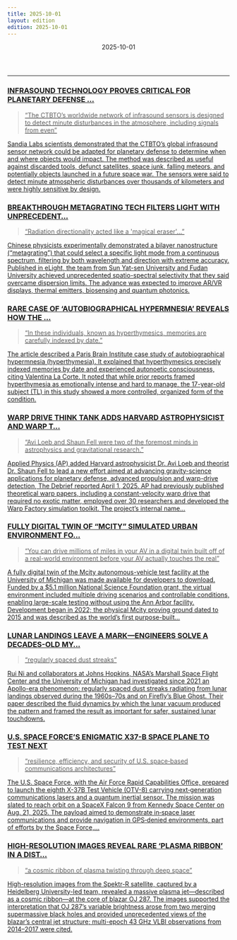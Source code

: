 ```yaml
---
title: 2025-10-01
layout: edition
edition: 2025-10-01
---
```


<div class="front">
  <header class="mast">
    <div class="date">2025-10-01</div>
  </header>
  <hr class="rule" />
  <section class="grid">
<a class="clip" href="https://thedebrief.org/infrasound-technology-proves-critical-for-planetary-defense-against-threats-from-outer-space/" target="_blank" rel="noopener">
  <h3 class="hed">INFRASOUND TECHNOLOGY PROVES CRITICAL FOR PLANETARY DEFENSE …</h3>
  <blockquote class="quote">“The CTBTO’s worldwide network of infrasound sensors is designed to detect minute disturbances in the atmosphere, including signals from even”</blockquote>
  <p class="dek">Sandia Labs scientists demonstrated that the CTBTO’s global infrasound sensor network could be adapted for planetary defense to determine when and where objects would impact. The method was described as useful against discarded tools, defunct satellites, space junk, falling meteors, and potentially objects launched in a future space war. The sensors were said to detect minute atmospheric disturbances over thousands of kilometers and were highly sensitive by design.</p>
</a>
<a class="clip" href="https://thedebrief.org/breakthrough-metagrating-tech-filters-light-with-unprecedented-precision-a-game-changer-for-advanced-imaging/" target="_blank" rel="noopener">
  <h3 class="hed">BREAKTHROUGH METAGRATING TECH FILTERS LIGHT WITH UNPRECEDENT…</h3>
  <blockquote class="quote">“Radiation directionality acted like a &#39;magical eraser&#39;...”</blockquote>
  <p class="dek">Chinese physicists experimentally demonstrated a bilayer nanostructure (“metagrating”) that could select a specific light mode from a continuous spectrum, filtering by both wavelength and direction with extreme accuracy. Published in eLight, the team from Sun Yat-sen University and Fudan University achieved unprecedented spatio-spectral selectivity that they said overcame dispersion limits. The advance was expected to improve AR/VR displays, thermal emitters, biosensing and quantum photonics.</p>
</a>
<a class="clip" href="https://thedebrief.org/rare-case-of-autobiographical-hypermnesia-reveals-how-the-brain-travels-through-time/" target="_blank" rel="noopener">
  <h3 class="hed">RARE CASE OF ‘AUTOBIOGRAPHICAL HYPERMNESIA’ REVEALS HOW THE …</h3>
  <blockquote class="quote">“In these individuals, known as hyperthymesics, memories are carefully indexed by date.”</blockquote>
  <p class="dek">The article described a Paris Brain Institute case study of autobiographical hypermnesia (hyperthymesia). It explained that hyperthymesics precisely indexed memories by date and experienced autonoetic consciousness, citing Valentina La Corte. It noted that while prior reports framed hyperthymesia as emotionally intense and hard to manage, the 17-year-old subject (TL) in this study showed a more controlled, organized form of the condition.</p>
</a>
<a class="clip" href="https://thedebrief.org/warp-drive-think-tank-adds-harvard-astrophysicist-and-warp-theorist-to-advance-planetary-defense/" target="_blank" rel="noopener">
  <h3 class="hed">WARP DRIVE THINK TANK ADDS HARVARD ASTROPHYSICIST AND WARP T…</h3>
  <blockquote class="quote">“Avi Loeb and Shaun Fell were two of the foremost minds in astrophysics and gravitational research.”</blockquote>
  <p class="dek">Applied Physics (AP) added Harvard astrophysicist Dr. Avi Loeb and theorist Dr. Shaun Fell to lead a new effort aimed at advancing gravity-science applications for planetary defense, advanced propulsion and warp-drive detection, The Debrief reported April 1, 2025. AP had previously published theoretical warp papers, including a constant-velocity warp drive that required no exotic matter, employed over 30 researchers and developed the Warp Factory simulation toolkit. The project’s internal name…</p>
</a>
<a class="clip" href="https://thedebrief.org/fully-digital-twin-of-mcity-simulated-urban-environment-for-testing-autonomous-vehicles-now-available-to-download/" target="_blank" rel="noopener">
  <h3 class="hed">FULLY DIGITAL TWIN OF “MCITY” SIMULATED URBAN ENVIRONMENT FO…</h3>
  <blockquote class="quote">“You can drive millions of miles in your AV in a digital twin built off of a real-world environment before your AV actually touches the real”</blockquote>
  <p class="dek">A fully digital twin of the Mcity autonomous-vehicle test facility at the University of Michigan was made available for developers to download. Funded by a $5.1 million National Science Foundation grant, the virtual environment included multiple driving scenarios and controllable conditions, enabling large-scale testing without using the Ann Arbor facility. Development began in 2022; the physical Mcity proving ground dated to 2015 and was described as the world’s first purpose-built…</p>
</a>
<a class="clip" href="https://thedebrief.org/lunar-landings-leave-a-mark-now-engineers-solve-a-decades-old-mystery-enabling-safer-touchdowns-on-the-moon/" target="_blank" rel="noopener">
  <h3 class="hed">LUNAR LANDINGS LEAVE A MARK—ENGINEERS SOLVE A DECADES-OLD MY…</h3>
  <blockquote class="quote">“regularly spaced dust streaks”</blockquote>
  <p class="dek">Rui Ni and collaborators at Johns Hopkins, NASA’s Marshall Space Flight Center and the University of Michigan had investigated since 2021 an Apollo-era phenomenon: regularly spaced dust streaks radiating from lunar landings observed during the 1960s–70s and on Firefly’s Blue Ghost. Their paper described the fluid dynamics by which the lunar vacuum produced the pattern and framed the result as important for safer, sustained lunar touchdowns.</p>
</a>
<a class="clip" href="https://thedebrief.org/u-s-space-forces-enigmatic-x37-b-space-plane-to-test-next-generation-lasers-and-quantum-inertial-sensors/" target="_blank" rel="noopener">
  <h3 class="hed">U.S. SPACE FORCE’S ENIGMATIC X37-B SPACE PLANE TO TEST NEXT</h3>
  <blockquote class="quote">“resilience, efficiency, and security of U.S. space‑based communications architectures”</blockquote>
  <p class="dek">The U.S. Space Force, with the Air Force Rapid Capabilities Office, prepared to launch the eighth X-37B Test Vehicle (OTV-8) carrying next‑generation communications lasers and a quantum inertial sensor. The mission was slated to reach orbit on a SpaceX Falcon 9 from Kennedy Space Center on Aug. 21, 2025. The payload aimed to demonstrate in‑space laser communications and provide navigation in GPS‑denied environments, part of efforts by the Space Force,…</p>
</a>
<a class="clip" href="https://thedebrief.org/high-resolution-images-reveal-rare-plasma-ribbon-in-a-distant-black-hole-galaxy/" target="_blank" rel="noopener">
  <h3 class="hed">HIGH-RESOLUTION IMAGES REVEAL RARE ‘PLASMA RIBBON’ IN A DIST…</h3>
  <blockquote class="quote">“a cosmic ribbon of plasma twisting through deep space”</blockquote>
  <p class="dek">High-resolution images from the Spektr-R satellite, captured by a Heidelberg University-led team, revealed a massive plasma jet—described as a cosmic ribbon—at the core of blazar OJ 287. The images supported the interpretation that OJ 287’s variable brightness arose from two merging supermassive black holes and provided unprecedented views of the blazar’s central jet structure; multi-epoch 43 GHz VLBI observations from 2014–2017 were cited.</p>
</a>
  </section>
</div>
